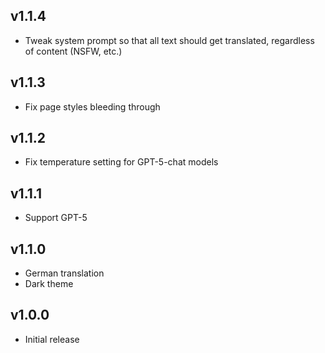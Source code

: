 ## v1.1.4

* Tweak system prompt so that all text should get translated, regardless of content (NSFW, etc.)

## v1.1.3

* Fix page styles bleeding through

## v1.1.2

* Fix temperature setting for GPT-5-chat models

## v1.1.1

* Support GPT-5

## v1.1.0

* German translation
* Dark theme

## v1.0.0

* Initial release
